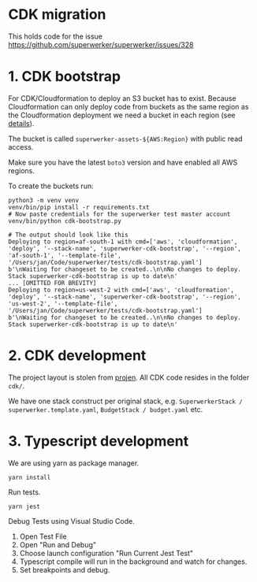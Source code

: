 # CDK migration

This holds code for the issue https://github.com/superwerker/superwerker/issues/328

# 1. CDK bootstrap

For CDK/Cloudformation to deploy an S3 bucket has to exist. Because Cloudformation can only
deploy code from buckets as the same region as the Cloudformation deployment we need a bucket in each region (see [details](https://docs.aws.amazon.com/AWSCloudFormation/latest/UserGuide/aws-properties-lambda-function-code.html)).

The bucket is called `superwerker-assets-${AWS:Region}` with public read access. 

Make sure you have the latest `boto3` version and have enabled all AWS regions.

To create the buckets run:

```shell
python3 -m venv venv
venv/bin/pip install -r requirements.txt
# Now paste credentials for the superwerker test master account
venv/bin/python cdk-bootstrap.py

# The output should look like this
Deploying to region=af-south-1 with cmd=['aws', 'cloudformation', 'deploy', '--stack-name', 'superwerker-cdk-bootstrap', '--region', 'af-south-1', '--template-file', '/Users/jan/Code/superwerker/tests/cdk-bootstrap.yaml']
b'\nWaiting for changeset to be created..\n\nNo changes to deploy. Stack superwerker-cdk-bootstrap is up to date\n'
... [OMITTED FOR BREVITY]
Deploying to region=us-west-2 with cmd=['aws', 'cloudformation', 'deploy', '--stack-name', 'superwerker-cdk-bootstrap', '--region', 'us-west-2', '--template-file', '/Users/jan/Code/superwerker/tests/cdk-bootstrap.yaml']
b'\nWaiting for changeset to be created..\n\nNo changes to deploy. Stack superwerker-cdk-bootstrap is up to date\n'
```

# 2. CDK development

The project layout is stolen from [projen](https://projen.io/api/API.html#projen-awscdk-awscdktypescriptapp).
All CDK code resides in the folder `cdk/`.

We have one stack construct per original stack, e.g. `SuperwerkerStack / superwerker.template.yaml`, `BudgetStack / budget.yaml` etc.

# 3. Typescript development

We are using yarn as package manager.

`yarn install`

Run tests.

`yarn jest`

Debug Tests using Visual Studio Code.

1. Open Test File
2. Open "Run and Debug"
3. Choose launch configuration "Run Current Jest Test"
4. Typescript compile will run in the background and watch for changes.
4. Set breakpoints and debug.




